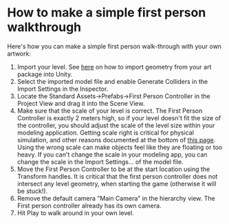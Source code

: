 How to make a simple first person walkthrough
=============================================


Here's how you can make a simple first person walk-through with your own artwork:

1. Import your level. See [here](HOWTO-importObject.md) on how to import geometry from your art package into Unity.
1. Select the imported model file and enable <span class=component>Generate Colliders</span> in the <span class=keyword>Import Settings</span> in the <span class=keyword>Inspector</span>.
1. Locate the <span class=menu>Standard Assets->Prefabs->First Person Controller</span> in the <span class=keyword>Project View</span> and drag it into the <span class=keyword>Scene View</span>.
1. Make sure that the scale of your level is correct. The First Person Controller is exactly 2 meters high, so if your level doesn't fit the size of the controller, you should adjust the scale of the level size within your modeling application. Getting scale right is critical for physical simulation, and other reasons documented at the bottom of [this page](class-Rigidbody.md). Using the wrong scale can make objects feel like they are floating or too heavy. If you can't change the scale in your modeling app, you can change the scale in the <span class=keyword>Import Settings...</span> of the model file.
1. Move the First Person Controller to be at the start location using the <span class=keyword>Transform</span> handles. It is critical that the first person controller does not intersect any level geometry, when starting the game (otherwise it will be stuck!).
1. Remove the default camera "Main Camera" in the hierarchy view. The First person controller already has its own camera.
1. Hit <span class=keyword>Play</span> to walk around in your own level.
